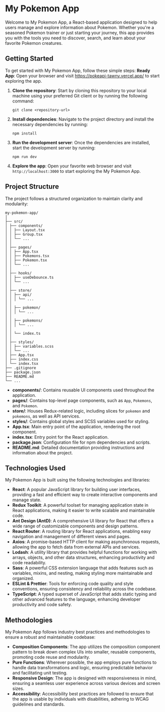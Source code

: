 # My Pokemon App

Welcome to My Pokemon App, a React-based application designed to help users manage and explore information about Pokemon. Whether you're a seasoned Pokemon trainer or just starting your journey, this app provides you with the tools you need to discover, search, and learn about your favorite Pokemon creatures.

## Getting Started

To get started with My Pokemon App, follow these simple steps:
    **Ready App**: Open your browser and visit https://pokeapi-tawny.vercel.app/ to start exploring the app.

1. **Clone the repository**: Start by cloning this repository to your local machine using your preferred Git client or by running the following command:

    ```
    git clone <repository-url>
    ```

2. **Install dependencies**: Navigate to the project directory and install the necessary dependencies by running:

    ```
    npm install
    ```

3. **Run the development server**: Once the dependencies are installed, start the development server by running:

    ```
    npm run dev
    ```

4. **Explore the app**: Open your favorite web browser and visit `http://localhost:3000` to start exploring the My Pokemon App.

## Project Structure

The project follows a structured organization to maintain clarity and modularity:

```
my-pokemon-app/
│
├── src/
│ ├── components/
│ │ ├── Layout.tsx
│ │ ├── Group.tsx
│ │ └── ...
│ │
│ ├── pages/
│ │ ├── App.tsx
│ │ ├── Pokemons.tsx
│ │ ├── Pokemon.tsx
│ │ └── ...
│ │
│ ├── hooks/
│ │ ├── useDebounce.ts
│ │ └── ...
│ │
│ ├── store/
│ │ ├── api/
│ │ │ └── ...
│ │
│ │ ├── pokemon/
│ │ │ └── ...
│ │
│ │ ├── pokemons/
│ │ │ └── ...
│ │
│ │ └── index.ts
│ │
│ ├── styles/
│ │ ├── variables.scss
│ │ └── ...
│ ├── App.tsx
│ ├── index.css
│ └── index.tsx
├── .gitignore
├── package.json
├── README.md
└── ...
```

- **components/**: Contains reusable UI components used throughout the application.
- **pages/**: Contains top-level page components, such as `App`, `Pokemons`, and `Pokemon`.
- **store/**: Houses Redux-related logic, including slices for `pokemon` and `pokemons`, as well as API services.
- **styles/**: Contains global styles and SCSS variables used for styling.
- **App.tsx**: Main entry point of the application, rendering the root component.
- **index.tsx**: Entry point for the React application.
- **package.json**: Configuration file for npm dependencies and scripts.
- **README.md**: Detailed documentation providing instructions and information about the project.

## Technologies Used

My Pokemon App is built using the following technologies and libraries:

- **React**: A popular JavaScript library for building user interfaces, providing a fast and efficient way to create interactive components and manage state.
- **Redux Toolkit**: A powerful toolset for managing application state in React applications, making it easier to write scalable and maintainable code.
- **Ant Design (AntD)**: A comprehensive UI library for React that offers a wide range of customizable components and design patterns.
- **React Router**: A routing library for React applications, enabling easy navigation and management of different views and pages.
- **Axios**: A promise-based HTTP client for making asynchronous requests, allowing the app to fetch data from external APIs and services.
- **Lodash**: A utility library that provides helpful functions for working with arrays, objects, and other data structures, enhancing productivity and code readability.
- **Sass**: A powerful CSS extension language that adds features such as variables, mixins, and nesting, making styling more maintainable and organized.
- **ESLint & Prettier**: Tools for enforcing code quality and style conventions, ensuring consistency and reliability across the codebase.
- **TypeScript**: A typed superset of JavaScript that adds static typing and other advanced features to the language, enhancing developer productivity and code safety.

## Methodologies

My Pokemon App follows industry best practices and methodologies to ensure a robust and maintainable codebase:

- **Composition Components**: The app utilizes the composition component pattern to break down complex UIs into smaller, reusable components, promoting code reuse and modularity.
- **Pure Functions**: Wherever possible, the app employs pure functions to handle data transformations and logic, ensuring predictable behavior and facilitating unit testing.
- **Responsive Design**: The app is designed with responsiveness in mind, ensuring a seamless user experience across various devices and screen sizes.
- **Accessibility**: Accessibility best practices are followed to ensure that the app is usable by individuals with disabilities, adhering to WCAG guidelines and standards.